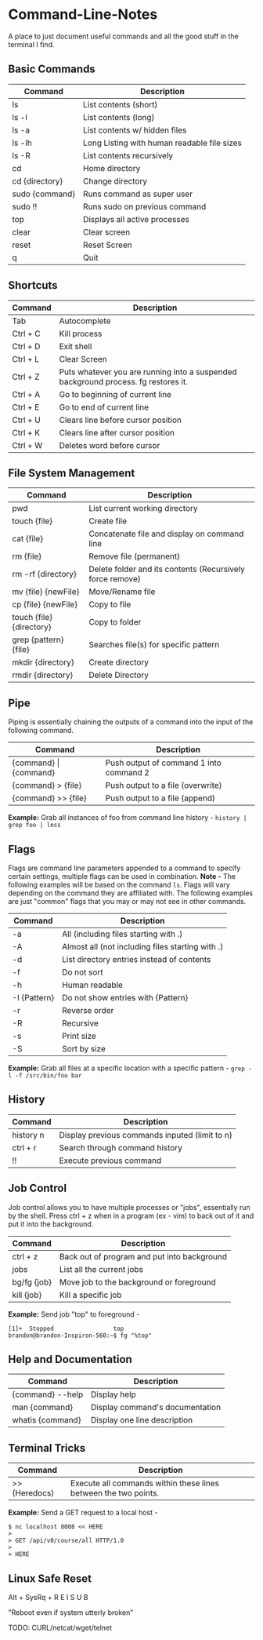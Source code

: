 # Command-Line-Notes
A place to just document useful commands and all the good stuff in the terminal I find.

## Basic Commands

| Command  | Description |
| ------------- | ------------- |
| ls | List contents (short) |
| ls -l | List contents (long) |
| ls -a | List contents w/ hidden files |
| ls -lh | Long Listing with human readable file sizes |
| ls -R | List contents recursively |
| cd | Home directory |
| cd {directory} | Change directory |
| sudo {command} | Runs command as super user |
| sudo !! | Runs sudo on previous command |
| top | Displays all active processes |
| clear | Clear screen |
| reset | Reset Screen |
| q | Quit |

## Shortcuts

| Command  | Description |
| ------------- | ------------- |
| Tab | Autocomplete |
| Ctrl + C | Kill process |
| Ctrl + D | Exit shell |
| Ctrl + L | Clear Screen |
| Ctrl + Z | Puts whatever you are running into a suspended background process. fg restores it. |
| Ctrl + A | Go to beginning of current line |
| Ctrl + E | Go to end of current line |
| Ctrl + U | Clears line before cursor position |
| Ctrl + K | Clears line after cursor position |
| Ctrl + W | Deletes word before cursor |


## File System Management
| Command  | Description |
| ------------- | ------------- |
| pwd | List current working directory |
| touch {file} | Create file |
| cat {file} | Concatenate file and display on command line |
| rm {file} | Remove file (permanent) |
| rm -rf {directory} | Delete folder and its contents (Recursively force remove) |
| mv {file} {newFile} | Move/Rename file |
| cp {file} {newFile} | Copy to file |
| touch {file} {directory} | Copy to folder |
| grep {pattern} {file} | Searches file(s) for specific pattern |
| mkdir {directory} | Create directory |
| rmdir {directory} | Delete Directory |


## Pipe
Piping is essentially chaining the outputs of a command into the input of the following command.

| Command  | Description |
| ------------- | ------------- |
| {command} \| {command} | Push output of command 1 into command 2 |
| {command} > {file} | Push output to a file (overwrite) |
| {command} >> {file} | Push output to a file (append) |

**Example:** Grab all instances of foo from command line history - 
``` history | grep foo | less ```


## Flags
Flags are command line parameters appended to a command to specify certain settings, multiple flags can be used in combination. **Note -** The following examples will be based on the command ```ls```.  Flags will vary depending on the command they are affiliated with. The following examples are just "common" flags that you may or may not see in other commands.

| Command  | Description |
| ------------- | ------------- |
| -a | All (including files starting with .) |
| -A | Almost all (not including files starting with .) |
| -d | List directory entries instead of contents |
| -f | Do not sort |
| -h | Human readable |
| -I {Pattern} | Do not show entries with {Pattern} |
| -r | Reverse order |
| -R | Recursive |
| -s | Print size |
| -S | Sort by size |

**Example:** Grab all files at a specific location with a specific pattern - 
``` grep -l -f /src/bin/foo bar ```


## History
| Command  | Description |
| ------------- | ------------- |
| history n | Display previous commands inputed (limit to n) |
| ctrl + r | Search through command history |
| !!  | Execute previous command |

## Job Control
Job control allows you to have multiple processes or "jobs", essentially run by the shell.  Press ctrl + z when in a program (ex - vim) to back out of it and put it into the background.

| Command  | Description |
| ------------- | ------------- |
| ctrl + z  | Back out of program and put into background |
| jobs  | List all the current jobs |
| bg/fg {job}  | Move job to the background or foreground |
| kill {job}  | Kill a specific job |

**Example:** Send job "top" to foreground - 
```
[1]+  Stopped                 top
brandon@brandon-Inspiron-560:~$ fg "%top"
```


## Help and Documentation
| Command  | Description |
| ------------- | ------------- |
| {command} --help | Display help |
| man {command} | Display command's documentation |
| whatis {command} | Display one line description |


## Terminal Tricks
| Command  | Description |
| ------------- | ------------- |
| >> (Heredocs)  | Execute all commands within these lines between the two points. |

**Example:** Send a GET request to a local host - 
```
$ nc localhost 8008 << HERE
>
> GET /api/v0/course/all HTTP/1.0
> 
> HERE
```


## Linux Safe Reset
Alt + SysRq + R E I S U B

"Reboot even if system utterly broken"

TODO: CURL/netcat/wget/telnet
